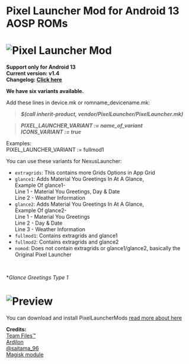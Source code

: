 <h1 align="left">Pixel Launcher Mod for Android 13 AOSP ROMs</h1>

# ![Pixel Launcher Mod](https://images.pling.com/img/00/00/64/57/06/1915907/bazaart-20220915-120717.jpg)<br/>
**Support only for Android 13**<br/>
**Current version: v1.4**<br/>
**Changelog: [Click here](https://www.pling.com/p/1915907/)**


**We have six variants available.**<br/>

Add these lines in device.mk or romname_devicename.mk:
>**_$(call inherit-product, vendor/PixelLauncher/PixelLauncher.mk)_**

>**_PIXEL_LAUNCHER_VARIANT := name_of_variant_** <br/>
>**_ICONS_VARIANT := true_**<br/>

Examples: <br/> PIXEL_LAUNCHER_VARIANT := fullmod1

You can use these variants for NexusLauncher:<br>
- `extragrids`: This contains more Grids Options in App Grid
- `glance1`: Adds Material You Greetings In At A Glance,<br>
  Example Of glance1-<br>
  Line 1 - Material You Greetings, Day & Date<br>
  Line 2 - Weather Information<br>
- `glance2`: Adds Material You Greetings In At A Glance,<br>
  Example Of glance2-<br>
  Line 1 - Material You Greetings<br>
  Line 2 - Day & Date<br>
  Line 3 - Weather Information<br>
- `fullmod1`: Contains extragrids and glance1
- `fullmod2`: Contains extragrids and glance2
- `nomod`: Does not contain extragrids or glance1/glance2, basically the Original Pixel Launcher
<br/>

**Glance Greetings Type 1*
# ![Preview](https://graph.org/file/585ec9f42f519a83571f4.jpg)<br/>


You can download and install PixelLauncherMods [read more about here](https://github.com/KieronQuinn/PixelLauncherMods)


**Credits:**<br/>
[Team Files™](https://teamfiles.net)<br/>
[Ardjlon](https://github.com/ardjlon/)<br/>
[@saitama_96](https://telegram.me/saitama_96)<br/>
[Magisk module](https://t.me/modulesrepo/4037)<br/>
